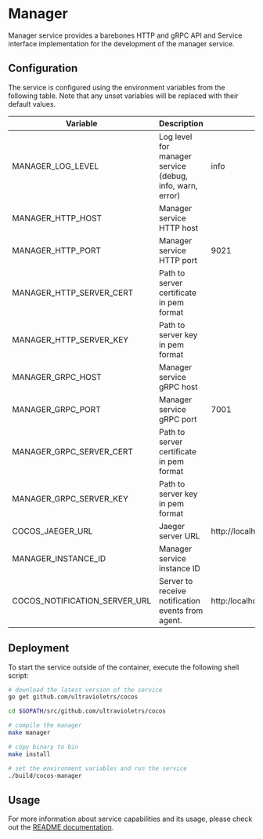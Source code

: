 # Manager

Manager service provides a barebones HTTP and gRPC API and Service interface implementation for the development of the manager service.

## Configuration

The service is configured using the environment variables from the following table. Note that any unset variables will be replaced with their default values.

| Variable                      | Description                                              | Default                           |
| ----------------------------- | -------------------------------------------------------- | --------------------------------- |
| MANAGER_LOG_LEVEL             | Log level for manager service (debug, info, warn, error) | info                              |
| MANAGER_HTTP_HOST             | Manager service HTTP host                                |                                   |
| MANAGER_HTTP_PORT             | Manager service HTTP port                                | 9021                              |
| MANAGER_HTTP_SERVER_CERT      | Path to server certificate in pem format                 |                                   |
| MANAGER_HTTP_SERVER_KEY       | Path to server key in pem format                         |                                   |
| MANAGER_GRPC_HOST             | Manager service gRPC host                                |                                   |
| MANAGER_GRPC_PORT             | Manager service gRPC port                                | 7001                              |
| MANAGER_GRPC_SERVER_CERT      | Path to server certificate in pem format                 |                                   |
| MANAGER_GRPC_SERVER_KEY       | Path to server key in pem format                         |                                   |
| COCOS_JAEGER_URL              | Jaeger server URL                                        | http://localhost:14268/api/traces |
| MANAGER_INSTANCE_ID           | Manager service instance ID                              |                                   |
| COCOS_NOTIFICATION_SERVER_URL | Server to receive notification events from agent.        | http:/localhost:9000              |

## Deployment

To start the service outside of the container, execute the following shell script:

```bash
# download the latest version of the service
go get github.com/ultravioletrs/cocos

cd $GOPATH/src/github.com/ultravioletrs/cocos

# compile the manager
make manager

# copy binary to bin
make install

# set the environment variables and run the service
./build/cocos-manager
```

## Usage

For more information about service capabilities and its usage, please check out the [README documentation](../README.md).
